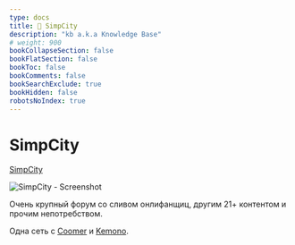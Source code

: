 ```yaml
---
type: docs
title: 🔷 SimpCity
description: "kb a.k.a Knowledge Base"
# weight: 900
bookCollapseSection: false
bookFlatSection: false
bookToc: false
bookComments: false
bookSearchExclude: true
bookHidden: false
robotsNoIndex: true
---
```


# SimpCity

[SimpCity](https://simpcity.su/?nt)

![SimpCity - Screenshot](@img/simpcity-screenshot.avif)

Очень крупный форум со сливом онлифанщиц, другим 21+ контентом и прочим непотребством.

Одна сеть с [Coomer](../coomer) и [Kemono](../kemono).
